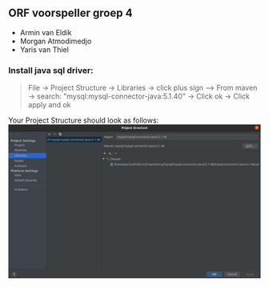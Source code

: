 ## ORF voorspeller groep 4
* Armin van Eldik
* Morgan Atmodimedjo
* Yaris van Thiel

### Install java sql driver:
>File -> Project Structure -> Libraries -> click plus sign --> From maven -> search: "mysql:mysql-connector-java:5.1.40" -> Click ok -> Click apply and ok

Your Project Structure should look as follows:
![Project Structure](images/project_structure.png)
